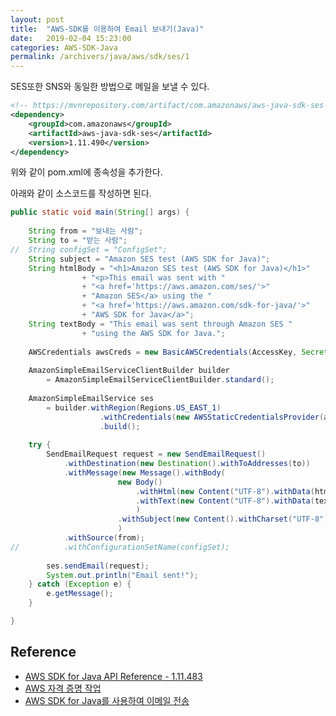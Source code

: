 ```yaml
---
layout: post
title:  "AWS-SDK를 이용하여 Email 보내기(Java)"
date:   2019-02-04 15:23:00
categories: AWS-SDK-Java
permalink: /archivers/java/aws/sdk/ses/1
---
```


SES또한 SNS와 동일한 방법으로 메일을 보낼 수 있다.

```xml
<!-- https://mvnrepository.com/artifact/com.amazonaws/aws-java-sdk-ses -->
<dependency>
    <groupId>com.amazonaws</groupId>
    <artifactId>aws-java-sdk-ses</artifactId>
    <version>1.11.490</version>
</dependency>
```  
위와 같이 pom.xml에 종속성을 추가한다.

아래와 같이 소스코드를 작성하면 된다.

```java
public static void main(String[] args) {
		
    String from = "보내는 사람";
    String to = "받는 사람";
//	String configSet = "ConfigSet";
    String subject = "Amazon SES test (AWS SDK for Java)";
    String htmlBody = "<h1>Amazon SES test (AWS SDK for Java)</h1>"
                + "<p>This email was sent with "
                + "<a href='https://aws.amazon.com/ses/'>"
                + "Amazon SES</a> using the "
                + "<a href='https://aws.amazon.com/sdk-for-java/'>" 
                + "AWS SDK for Java</a>";
    String textBody = "This email was sent through Amazon SES "
                + "using the AWS SDK for Java.";
    
    AWSCredentials awsCreds = new BasicAWSCredentials(AccessKey, SecretKey);
    
    AmazonSimpleEmailServiceClientBuilder builder 
        = AmazonSimpleEmailServiceClientBuilder.standard();
    
    AmazonSimpleEmailService ses 
        = builder.withRegion(Regions.US_EAST_1)
                    .withCredentials(new AWSStaticCredentialsProvider(awsCreds))
                    .build();
    
    try {
        SendEmailRequest request = new SendEmailRequest()
            .withDestination(new Destination().withToAddresses(to))
            .withMessage(new Message().withBody(
                        new Body()
                            .withHtml(new Content("UTF-8").withData(htmlBody))
                            .withText(new Content("UTF-8").withData(textBody))
                            )
                        .withSubject(new Content().withCharset("UTF-8").withData(subject))
                        )
            .withSource(from);
//			.withConfigurationSetName(configSet);
        
        ses.sendEmail(request);
        System.out.println("Email sent!");
    } catch (Exception e) {
        e.getMessage();
    }

}
```




## Reference  
* [AWS SDK for Java API Reference - 1.11.483](https://docs.aws.amazon.com/AWSJavaSDK/latest/javadoc/)
* [AWS 자격 증명 작업](https://docs.aws.amazon.com/ko_kr/sdk-for-java/v1/developer-guide/credentials.html)
* [AWS SDK for Java를 사용하여 이메일 전송](https://docs.aws.amazon.com/ko_kr/ses/latest/DeveloperGuide/send-using-sdk-java.html)
